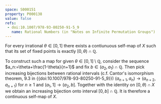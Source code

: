 ```yaml
---
space: S000151
property: P000138
value: false
refs:
 - doi:10.1007/978-93-80250-91-5_9
   name: Rational Numbers (in "Notes on Infinite Permutation Groups")
---
```


For every irrational $\theta\in[0,1]$ there exists
a contiunuous self-map of $X$ such that its set
of fixed points is exactly $[0,\theta)\cap\mathbb Q$.

To construct such a map for given
$\theta\in[0,1]\setminus\mathbb Q$, consider the sequence
$a_n:=\theta+\frac{1-\theta}{n+1}$
and fix $b\in(a_2,a_1)\cap\mathbb Q$.
Then pick increasing bijections between rational intervals (c.f. Cantor's isomorphism theorem, 9.3 in {{doi:10.1007/978-93-80250-91-5_9}})
$(a_{n+1},a_n)\to(a_{n+2},a_{n+1})$ for $n\geq 1$ and $(a_1,1]\to(a_2,b]$.
Together with the identity on $[0,\theta)\cap X$ we obtain an increasing bijection
onto interval $[0,b]\cap\mathbb Q$.
It is therefore a continuous self-map of $X$.
